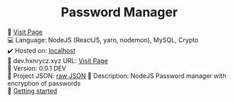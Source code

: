 <div align="center">
   <h1>Password Manager</h1>
 </div>
 
🔗 [Visit Page](#)<br>
💻 Language: NodeJS (ReactJS, yarn, nodemon), MySQL, Crypto<br>
✔️ Hosted on: [localhost](#)<br>
💎 dev.hxnrycz.xyz URL: [Visit Page](https://dev.hxnrycz.xyz/passwordmanager)<br>
🎈 Version: 0.0.1 DEV<br>
💨 Project JSON: [raw JSON](https://dev.hxnrycz.xyz/passwordmanager/raw)
📰 Description: NodeJS Password manager with encryption of passwords<br>
👊 [Getting started](#)
